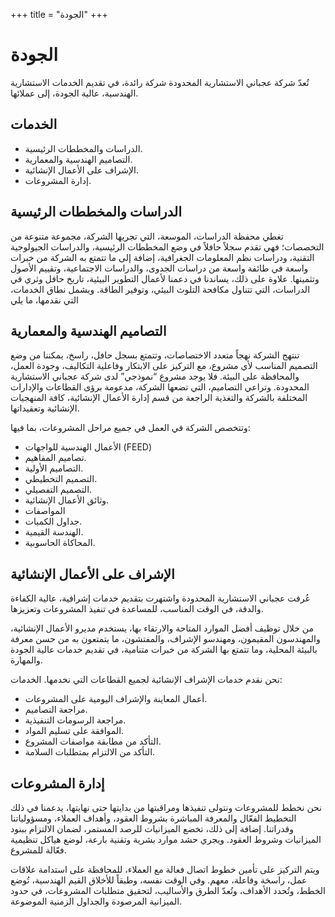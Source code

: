 +++
title = "الجودة"
+++

# الجودة

تُعدّ شركة عجباني الاستشارية المحدودة شركة رائدة، في تقديم الخدمات الاستشارية الهندسية، عالية الجودة، إلى عملائها.

## الخدمات

* الدراسات والمخططات الرئيسية.
* التصاميم الهندسية والمعمارية.
* الإشراف على الأعمال الإنشائية.
* إدارة المشروعات.

## الدراسات والمخططات الرئيسية

تغطي محفظة الدراسات، الموسعة، التي تجريها الشركة، مجموعة متنوعة من التخصصات؛ فهي تقدم سجلاً حافلاً في وضع المخططات الرئيسية، والدراسات الجيولوجية التقنية، ودراسات نظم المعلومات الجغرافية، إضافة إلى ما تتمتع به الشركة من خبرات واسعة في طائفة واسعة من دراسات الجدوى، والدراسات الاجتماعية، وتقييم الأصول وتثمينها. علاوة على ذلك، يساندنا في دعمنا لأعمال التطوير البيئية، تاريخ حافل وثري في الدراسات، التي تتناول مكافحة التلوث البيئي، وتوفير الطاقة. ويشمل نطاق الخدمات، التي نقدمها، ما يلي

## التصاميم الهندسية والمعمارية

تنتهج الشركة نهجاً متعدد الاختصاصات، وتتمتع بسجل حافل، راسخ، يمكننا من وضع التصميم المناسب لأي مشروع، مع التركيز على الابتكار وفاعلية التكاليف، وجودة العمل، والمحافظة على البيئة. فلا يوجد مشروع “نموذجي” لدى شركة عجباني الاستشارية المحدودة. وتراعي التصاميم، التي تضعها الشركة، مدعومة برؤى القطاعات والإدارات المختلفة بالشركة والتغذية الراجعة من قسم إدارة الأعمال الإنشائية، كافة المنهجيات الإنشائية وتعقيداتها.

وتتخصص الشركة في العمل في جميع مراحل المشروعات، بما فيها:

* الأعمال الهندسية للواجهات (FEED)
* تصاميم المفاهيم.
* التصاميم الأولية.
* التصميم التخطيطي.
* التصميم التفصيلي.
* وثائق الأعمال الإنشائية.
* المواصفات
* جداول الكميات.
* الهندسة القيمية.
* المحاكاة الحاسوبية.

## الإشراف على الأعمال الإنشائية

عُرفت عجباني الاستشارية المحدودة واشتهرت بتقديم خدمات إشرافية، عالية الكفاءة والدقة، في الوقت المناسب، للمساعدة في تنفيذ المشروعات وتعزيزها.

من خلال توظيف أفضل الموارد المتاحة والارتقاء بها، يستخدم مديرو الأعمال الإنشائية، والمهندسون المقيمون، ومهندسو الإشراف، والمفتشون، ما يتمتعون به من حسن معرفة بالبيئة المحلية، وما تتمتع بها الشركة من خبرات متنامية، في تقديم خدمات عالية الجودة والمهارة.

نحن نقدم خدمات الإشراف الإنشائية لجميع القطاعات التي نخدمها.
الخدمات:

* أعمال المعاينة والإشراف اليومية على المشروعات.
* مراجعة التصاميم.
* مراجعة الرسومات التنفيذية.
* الموافقة على تسليم المواد.
* التأكد من مطابقة مواصفات المشروع.
* التأكد من الالتزام بمتطلبات السلامة.

## إدارة المشروعات

نحن نخطط للمشروعات ونتولى تنفيذها ومراقبتها من بدايتها حتى نهايتها، يدعمنا في ذلك التخطيط الفعّال والمعرفة المباشرة بشروط العقود، وأهداف العملاء، ومسؤولياتنا وقدراتنا. إضافة إلى ذلك، تخضع الميزانيات للرصد المستمر، لضمان الالتزام ببنود الميزانيات وشروط العقود. ويجري حشد موارد بشرية وتقنية بارعة، لوضع هياكل تنظيمية فعّالة للمشروع.

ويتم التركيز على تأمين خطوط اتصال فعالة مع العملاء، للمحافظة على استدامة علاقات عمل، راسخة وفاعلة، معهم. وفي الوقت نفسه، وطبقاً للأخلاق القيم الهندسية، تُوضع الخطط، وتُحدد الأهداف، وتُعدّ الطرق والأساليب، لتحقيق متطلبات المشروعات، في حدود الميزانية المرصودة والجداول الزمنية الموضوعة.
